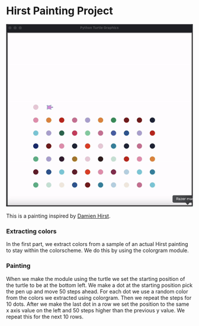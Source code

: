 # Hirst Painting Project

![Hirst](../../GIFs/turtle_hirst_painting.gif)

This is a painting inspired by [Damien Hirst](https://www.artsy.net/artist/damien-hirst).

### Extracting colors
In the first part, we extract colors from a sample of an actual Hirst painting to stay within the colorscheme. We do this by using the colorgram module.


### Painting
When we make the module using the turtle we set the starting position of the turtle to be at the bottom left. We make a dot at the starting position pick the pen up and move 50 steps ahead. For each dot we use a random color from the colors we extracted using colorgram. Then we repeat the steps for 10 dots. After we make the last dot in a row we set the position to the same x axis value on the left and 50 steps higher than the previous y value. We repeat this for the next 10 rows.